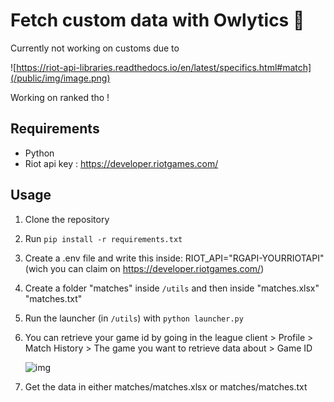 # Fetch custom data with Owlytics 🦉

Currently not working on customs due to 

![https://riot-api-libraries.readthedocs.io/en/latest/specifics.html#match](/public/img/image.png)

Working on ranked tho !

## Requirements
- Python
- Riot api key : https://developer.riotgames.com/

## Usage 

1. Clone the repository
2. Run `pip install -r requirements.txt`
3. Create a .env file and write this inside: RIOT_API="RGAPI-YOURRIOTAPI" (wich you can claim on https://developer.riotgames.com/)
4. Create a folder "matches" inside `/utils` and then inside "matches.xlsx" "matches.txt" 
5. Run the launcher (in `/utils`) with `python launcher.py`
6. You can retrieve your game id by going in the league client > Profile > Match History > The game you want to retrieve data about > Game ID 

   ![img](/public/img/image-1.png)

7. Get the data in either matches/matches.xlsx or matches/matches.txt
